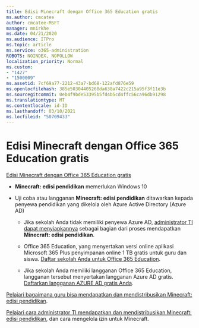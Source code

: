 ```yaml
---
title: Edisi Minecraft dengan Office 365 Education gratis
ms.author: cmcatee
author: cmcatee-MSFT
manager: mnirkhe
ms.date: 04/21/2020
ms.audience: ITPro
ms.topic: article
ms.service: o365-administration
ROBOTS: NOINDEX, NOFOLLOW
localization_priority: Normal
ms.custom:
- "1427"
- "1500009"
ms.assetid: 7cf69a77-2212-43a7-bd68-122afd876e59
ms.openlocfilehash: 385e50304405268da638a7422c215a95f3f11e3b
ms.sourcegitcommit: 0eb4f9bde53395b5fd4b5cd4ffc56ca96db91298
ms.translationtype: MT
ms.contentlocale: id-ID
ms.lasthandoff: 03/10/2021
ms.locfileid: "50709433"
---
```

# <a name="minecraft-edition-with-office-365-education-for-free"></a>Edisi Minecraft dengan Office 365 Education gratis

[Edisi Minecraft dengan Office 365 Education gratis](https://docs.microsoft.com/education/windows/get-minecraft-for-education)
  
- **Minecraft: edisi pendidikan** memerlukan Windows 10

- Uji coba atau langganan **Minecraft: edisi pendidikan** ditawarkan kepada penyewa pendidikan yang dikelola oleh Azure Active Directory (Azure AD)

  - Jika sekolah Anda tidak memiliki penyewa Azure AD, [administrator TI dapat menyiapkannya](https://docs.microsoft.com/education/windows/school-get-minecraft) sebagai bagian dari proses mendapatkan **Minecraft: edisi pendidikan**.

  - Office 365 Education, yang menyertakan versi online aplikasi Microsoft 365 Plus penyimpanan online 1 TB gratis untuk guru dan siswa. [Daftar sekolah Anda untuk Office 365 Education](https://www.microsoft.com/education/products/office).

  - Jika sekolah Anda memiliki langganan Office 365 Education, langganan tersebut menyertakan langganan Azure AD gratis. [Daftarkan langganan AZURE AD gratis Anda](https://msdn.microsoft.com/library/windows/hardware/mt703369%28v=vs.85%29.aspx).

[Pelajari bagaimana guru bisa mendapatkan dan mendistribusikan Minecraft: edisi pendidikan](https://docs.microsoft.com/education/windows/teacher-get-minecraft).
  
[Pelajari cara administrator TI mendapatkan dan mendistribusikan Minecraft: edisi pendidikan](https://docs.microsoft.com/education/windows/school-get-minecraft), dan cara mengelola izin untuk Minecraft.